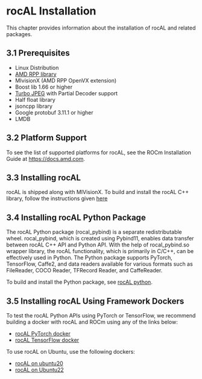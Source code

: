 # rocAL Installation

This chapter provides information about the installation of rocAL and related packages.  

## 3.1 Prerequisites 

- Linux Distribution
- [AMD RPP library](https://github.com/GPUOpen-ProfessionalCompute-Libraries/rpp)
- MIvisionX (AMD RPP OpenVX extension) 
- Boost lib 1.66 or higher
- [Turbo JPEG](https://github.com/rrawther/libjpeg-turbo) with Partial Decoder support
- Half float library
- jsoncpp library
- Google protobuf 3.11.1 or higher
- LMDB

## 3.2 Platform Support

To see the list of supported platforms for rocAL, see the ROCm Installation Guide at https://docs.amd.com. 

## 3.3 Installing rocAL 

rocAL is shipped along with MIVisionX. To build and install the rocAL C++ library, follow the instructions given [here](https://github.com/GPUOpen-ProfessionalCompute-Libraries/MIVisionX#build--install-mivisionx)

## 3.4 Installing rocAL Python Package 

The rocAL Python package (rocal_pybind) is a separate redistributable wheel. rocal_pybind, which is created using Pybind11, enables data transfer between rocAL C++ API and Python API. With the help of rocal_pybind.so wrapper library, the rocAL functionality, which is primarily in C/C++, can be effectively used in Python. 
The Python package supports PyTorch, TensorFlow, Caffe2, and data readers available for various formats such as FileReader, COCO Reader, TFRecord Reader, and CaffeReader.

To build and install the Python package, see [rocAL python](https://github.com/GPUOpen-ProfessionalCompute-Libraries/MIVisionX/tree/master/rocAL/rocAL_pybind).

## 3.5 Installing rocAL Using Framework Dockers

To test the rocAL Python APIs using PyTorch or TensorFlow, we recommend building a docker with rocAL and ROCm using any of the links below:

- [rocAL PyTorch docker](https://github.com/GPUOpen-ProfessionalCompute-Libraries/MIVisionX/tree/master/docker/pytorch)
- [rocAL TensorFlow docker](https://github.com/GPUOpen-ProfessionalCompute-Libraries/MIVisionX/tree/master/docker/tensorflow)

To use rocAL on Ubuntu, use the following dockers:

- [rocAL on ubuntu20](https://github.com/GPUOpen-ProfessionalCompute-Libraries/MIVisionX/blob/master/docker/mivisionx-on-ubuntu20.dockerfile)
- [rocAL on Ubuntu22](https://github.com/GPUOpen-ProfessionalCompute-Libraries/MIVisionX/blob/master/docker/mivisionx-on-ubuntu22.dockerfile)
